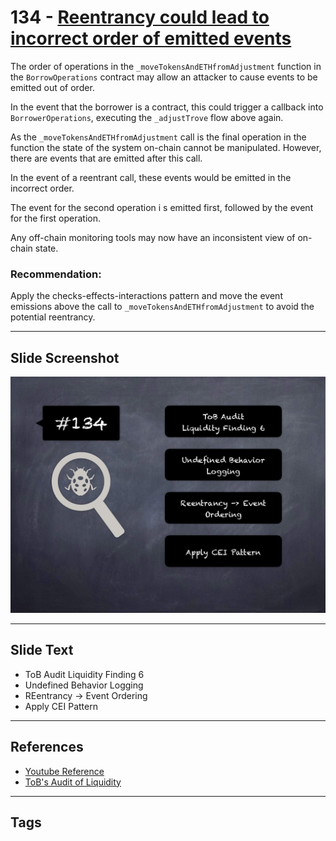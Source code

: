 
# 134 - [Reentrancy could lead to incorrect order of emitted events](./Reentrancy%20could%20lead%20to%20incorrect%20order%20of%20emitted%20events.md)

The order of operations in the `_moveTokensAndETHfromAdjustment` function in the `BorrowOperations` contract may allow an attacker to cause events to be emitted out of order. 

In the event that the borrower is a contract, this could trigger a callback into `BorrowerOperations`, executing the `_adjustTrove` flow above again. 

As the `_moveTokensAndETHfromAdjustment` call is the final operation in the function the state of the system on-chain cannot be manipulated. However, there are events that are emitted after this call. 

In the event of a reentrant call, these events would be emitted in the incorrect order. 

The event for the second operation i s emitted first, followed by the event for the first operation. 

Any off-chain monitoring tools may now have an inconsistent view of on-chain state.

### Recommendation:
Apply the checks-effects-interactions pattern and move the event emissions above the call to `_moveTokensAndETHfromAdjustment` to avoid the potential reentrancy.
___
## Slide Screenshot
![134.png](../../images/8.%20Audit%20Findings%20201/134.png)
___
## Slide Text
- ToB Audit Liquidity Finding 6
- Undefined Behavior Logging
- REentrancy -> Event Ordering
- Apply CEI Pattern
___
## References
- [Youtube Reference](https://youtu.be/yphqu2N35X4?t=759)
- [ToB's Audit of Liquidity](https://github.com/trailofbits/publications/blob/master/reviews/Liquity.pdf)
___
## Tags
